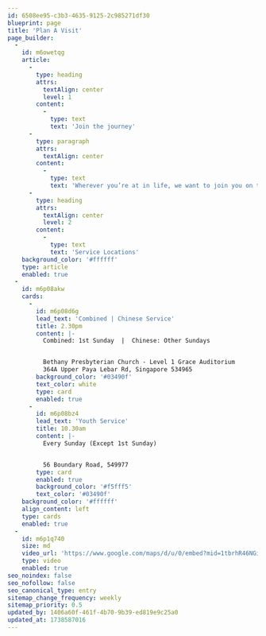 ```yaml
---
id: 6508ee95-c3b3-4635-9125-2c985271df30
blueprint: page
title: 'Plan A Visit'
page_builder:
  -
    id: m6owetqg
    article:
      -
        type: heading
        attrs:
          textAlign: center
          level: 1
        content:
          -
            type: text
            text: 'Join the journey'
      -
        type: paragraph
        attrs:
          textAlign: center
        content:
          -
            type: text
            text: 'Wherever you’re at in life, we want to join you on the journey to life’s greatest potential in Christ'
      -
        type: heading
        attrs:
          textAlign: center
          level: 2
        content:
          -
            type: text
            text: 'Service Locations'
    background_color: '#ffffff'
    type: article
    enabled: true
  -
    id: m6p08akw
    cards:
      -
        id: m6p08d6g
        lead_text: 'Combined | Chinese Service'
        title: 2.30pm
        content: |-
          Combined: 1st Sunday  |  Chinese: Other Sundays


          Bethany Presbyterian Church - Level 1 Grace Auditorium
          364A Upper Paya Lebar Rd, Singapore 534965
        background_color: '#03490f'
        text_color: white
        type: card
        enabled: true
      -
        id: m6p08bz4
        lead_text: 'Youth Service'
        title: 10.30am
        content: |-
          Every Sunday (Except 1st Sunday)


          56 Boundary Road, 549977
        type: card
        enabled: true
        background_color: '#f5fff5'
        text_color: '#03490f'
    background_color: '#ffffff'
    align_content: left
    type: cards
    enabled: true
  -
    id: m6p1q740
    size: md
    video_url: 'https://www.google.com/maps/d/u/0/embed?mid=1tbrhR46NGiw3zvI7ptqqG0vwJntnbPw&ehbc=2E312F&noprof=1'
    type: video
    enabled: true
seo_noindex: false
seo_nofollow: false
seo_canonical_type: entry
sitemap_change_frequency: weekly
sitemap_priority: 0.5
updated_by: 1406a60f-461f-4b70-9b39-ed819e9c25a0
updated_at: 1738587016
---
```

